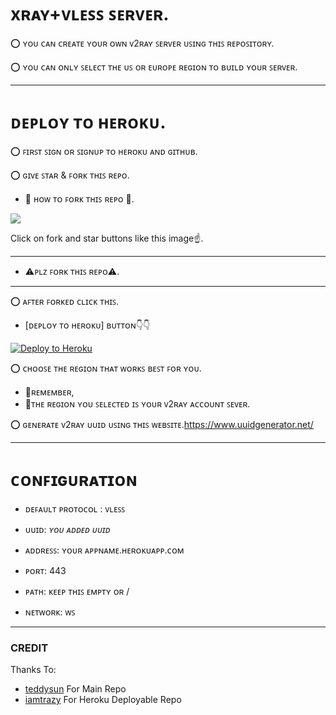 # xʀᴀʏ+ᴠʟᴇꜱꜱ ꜱᴇʀᴠᴇʀ.

⭕ ʏᴏᴜ ᴄᴀɴ ᴄʀᴇᴀᴛᴇ ʏᴏᴜʀ ᴏᴡɴ ᴠ2ʀᴀʏ ꜱᴇʀᴠᴇʀ ᴜꜱɪɴɢ ᴛʜɪꜱ ʀᴇᴘᴏꜱɪᴛᴏʀʏ.

⭕ ʏᴏᴜ ᴄᴀɴ ᴏɴʟʏ ꜱᴇʟᴇᴄᴛ ᴛʜᴇ ᴜꜱ ᴏʀ ᴇᴜʀᴏᴘᴇ ʀᴇɢɪᴏɴ ᴛᴏ ʙᴜɪʟᴅ ʏᴏᴜʀ ꜱᴇʀᴠᴇʀ.

____

# ᴅᴇᴘʟᴏʏ ᴛᴏ ʜᴇʀᴏᴋᴜ.

⭕ ꜰɪʀꜱᴛ ꜱɪɢɴ ᴏʀ ꜱɪɢɴᴜᴘ ᴛᴏ ʜᴇʀᴏᴋᴜ ᴀɴᴅ ɢɪᴛʜᴜʙ.

⭕ ɢɪᴠᴇ ꜱᴛᴀʀ & ꜰᴏʀᴋ ᴛʜɪꜱ ʀᴇᴘᴏ.

- 🔺 ʜᴏᴡ ᴛᴏ ꜰᴏʀᴋ ᴛʜɪꜱ ʀᴇᴘᴏ 🔻.

<p><a href="https://github.com/heshan2/heroku-xray-server"> <img src="https://telegra.ph/file/96c2318cee74da32eb15a.jpg" /></a></p>
Click on fork and star buttons like this image☝️.

___
- ⚠️ᴘʟᴢ ꜰᴏʀᴋ ᴛʜɪꜱ ʀᴇᴘᴏ⚠️.
___

⭕ ᴀꜰᴛᴇʀ ꜰᴏʀᴋᴇᴅ ᴄʟɪᴄᴋ ᴛʜɪꜱ.
   - [ᴅᴇᴘʟᴏʏ ᴛᴏ ʜᴇʀᴏᴋᴜ] ʙᴜᴛᴛᴏɴ👇👇


<p><a href="https://dashboard.heroku.com/new?template=https://github.com/aydyn8888/heroku-xray-server"> <img src="https://www.herokucdn.com/deploy/button.svg" alt="Deploy to Heroku" /></a></p>

⭕ ᴄʜᴏᴏꜱᴇ ᴛʜᴇ ʀᴇɢɪᴏɴ ᴛʜᴀᴛ ᴡᴏʀᴋꜱ ʙᴇꜱᴛ ꜰᴏʀ ʏᴏᴜ.
   - 🔺ʀᴇᴍᴇᴍʙᴇʀ,
   - 🔻ᴛʜᴇ ʀᴇɢɪᴏɴ ʏᴏᴜ ꜱᴇʟᴇᴄᴛᴇᴅ ɪꜱ ʏᴏᴜʀ ᴠ2ʀᴀʏ ᴀᴄᴄᴏᴜɴᴛ ꜱᴇᴠᴇʀ.

⭕ ɢᴇɴᴇʀᴀᴛᴇ ᴠ2ʀᴀʏ ᴜᴜɪᴅ ᴜꜱɪɴɢ ᴛʜɪꜱ ᴡᴇʙꜱɪᴛᴇ.https://www.uuidgenerator.net/

______
# ᴄᴏɴꜰɪɢᴜʀᴀᴛɪᴏɴ

- ᴅᴇꜰᴀᴜʟᴛ ᴘʀᴏᴛᴏᴄᴏʟ : ᴠʟᴇꜱꜱ

- ᴜᴜɪᴅ: *ʏᴏᴜ ᴀᴅᴅᴇᴅ ᴜᴜɪᴅ*

- ᴀᴅᴅʀᴇꜱꜱ: ʏᴏᴜʀ ᴀᴘᴘɴᴀᴍᴇ.ʜᴇʀᴏᴋᴜᴀᴘᴘ.ᴄᴏᴍ

- ᴘᴏʀᴛ: 443

- ᴘᴀᴛʜ: ᴋᴇᴇᴘ ᴛʜɪꜱ ᴇᴍᴘᴛʏ ᴏʀ /

- ɴᴇᴛᴡᴏʀᴋ: ᴡꜱ
_________
### CREDIT
Thanks To:
- [teddysun](https://github.com/teddysun) For Main Repo
- [iamtrazy](https://github.com/iamtrazy) For Heroku Deployable Repo

